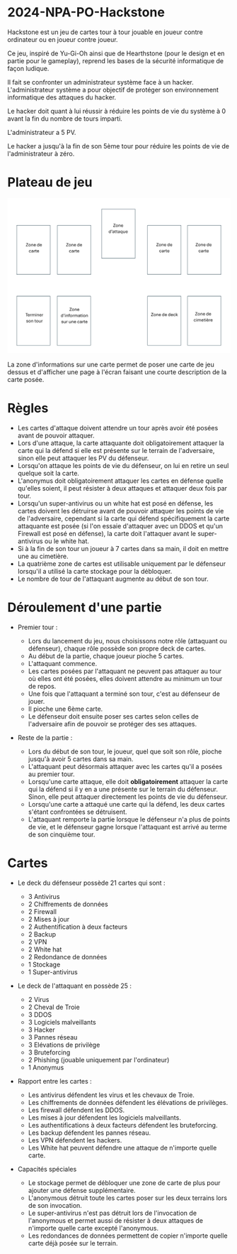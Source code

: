 # 2024-NPA-PO-Hackstone

Hackstone est un jeu de cartes tour à tour jouable en joueur contre ordinateur ou en joueur contre joueur.

Ce jeu, inspiré de Yu-Gi-Oh ainsi que de Hearthstone (pour le design et en partie pour le gameplay), reprend les bases de la sécurité informatique de façon ludique.

Il fait se confronter un administrateur système face à un hacker.
L'administrateur système a pour objectif de protéger son environnement informatique des attaques du hacker.

Le hacker doit quant à lui réussir à réduire les points de vie du système à 0 avant la fin du nombre de tours imparti. 

L'administrateur a 5 PV.

Le hacker a jusqu'à la fin de son 5ème tour pour réduire les points de vie de l'administrateur à zéro.

# Plateau de jeu 
![image du plateau](img/Plateau.png)

La zone d'informations sur une carte permet de poser une carte de jeu dessus et d'afficher une page à l'écran faisant une courte description de la carte posée.

# Règles 
* Les cartes d'attaque doivent attendre un tour après avoir été posées avant de pouvoir attaquer.
* Lors d'une attaque, la carte attaquante doit obligatoirement attaquer la carte qui la défend si elle est présente sur le terrain de l'adversaire, sinon elle peut attaquer les PV du défenseur.
* Lorsqu'on attaque les points de vie du défenseur, on lui en retire un seul quelque soit la carte.
* L'anonymus doit obligatoirement attaquer les cartes en défense quelle qu'elles soient, il peut résister à deux attaques et attaquer deux fois par tour.
* Lorsqu'un super-antivirus ou un white hat est posé en défense, les cartes doivent les détruirse avant de pouvoir attaquer les points de vie de l'adversaire, cependant si la carte qui défend spécifiquement la carte attaquante est posée (si l'on essaie d'attaquer avec un DDOS et qu'un Firewall est posé en défense), la carte doit l'attaquer avant le super-antivirus ou le white hat.
* Si à la fin de son tour un joueur à 7 cartes dans sa main, il doit en mettre une au cimetière.
* La quatrième zone de cartes est utilisable uniquement par le défenseur lorsqu'il a utilisé la carte stockage pour la débloquer.
* Le nombre de tour de l'attaquant augmente au début de son tour.

# Déroulement d'une partie 
* Premier tour : 
  - Lors du lancement du jeu, nous choisissons notre rôle (attaquant ou défenseur), chaque rôle possède son propre deck de cartes.
  - Au début de la partie, chaque joueur pioche 5 cartes.
  - L'attaquant commence.
  - Les cartes posées par l'attaquant ne peuvent pas attaquer au tour où elles ont été posées, elles doivent attendre au minimum un tour de repos.
  - Une fois que l'attaquant a terminé son tour, c'est au défenseur de jouer.
  - Il pioche une 6ème carte.
  - Le défenseur doit ensuite poser ses cartes selon celles de l'adversaire afin de pouvoir se protéger des ses attaques.
    
* Reste de la partie :
  - Lors du début de son tour, le joueur, quel que soit son rôle, pioche jusqu'à avoir 5 cartes dans sa main. 
  - L'attaquant peut désormais attaquer avec les cartes qu'il a posées au premier tour.
  - Lorsqu'une carte attaque, elle doit **obligatoirement** attaquer la carte qui la défend si il y en a une présente sur le terrain du défenseur. Sinon, elle peut attaquer directement les points de vie du défenseur.
  - Lorsqu'une carte a attaqué une carte qui la défend, les deux cartes s'étant confrontées se détruisent.
  - L'attaquant remporte la partie lorsque le défenseur n'a plus de points de vie, et le défenseur gagne lorsque l'attaquant est arrivé au terme de son cinquième tour.

# Cartes 
* Le deck du défenseur possède 21 cartes qui sont :
  - 3 Antivirus
  - 2 Chiffrements de données
  - 2 Firewall
  - 2 Mises à jour
  - 2 Authentification à deux facteurs
  - 2 Backup
  - 2 VPN
  - 2 White hat
  - 2 Redondance de données 
  - 1 Stockage
  - 1 Super-antivirus
 
* Le deck de l'attaquant en possède 25 :
  - 2 Virus
  - 2 Cheval de Troie
  - 3 DDOS
  - 3 Logiciels malveillants
  - 3 Hacker
  - 3 Pannes réseau
  - 3 Elévations de privilège
  - 3 Bruteforcing
  - 2 Phishing (jouable uniquement par l'ordinateur)
  - 1 Anonymus

* Rapport entre les cartes :
   - Les antivirus défendent les virus et les chevaux de Troie.
   - Les chiffrements de données défendent les élévations de privilèges.
   - Les firewall défendent les DDOS.
   - Les mises à jour défendent les logiciels malveillants.
   - Les authentifications à deux facteurs défendent les bruteforcing.
   - Les backup défendent les pannes réseau.
   - Les VPN défendent les hackers.
   - Les White hat peuvent défendre une attaque de n'importe quelle carte.
 
* Capacités spéciales
   - Le stockage permet de débloquer une zone de carte de plus pour ajouter une défense supplémentaire.
   - L'anonymous détruit toute les cartes poser sur les deux terrains lors de son invocation.
   - Le super-antivirus n'est pas détruit lors de l'invocation de l'anonymous et permet aussi de résister à deux attaques de n'importe quelle carte excepté l'anonymous.
   - Les redondances de données permettent de copier n'importe quelle carte déjà posée sur le terrain.
